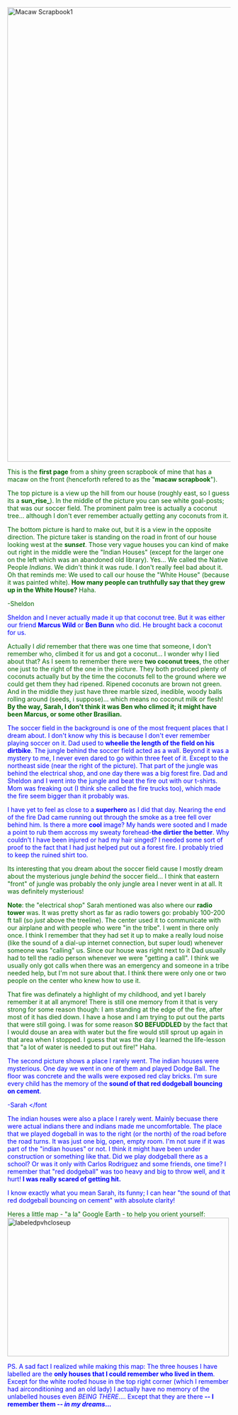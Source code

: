 <!-- December 10,12
HEY SARAH!!! THIS IS A "COMMENT", IT DOES NOT APPEAR IN THE "VIEWED" VERSION OF THIS FILE. IT IS A GOOD WAY OF LEAVING YOURSELF NOTES LIKE: "I'm not sure about this part of the text... I should come back and edit it later." GET THE IDEA?
TO WRITE A "COMMENT", AS OPPOSED TO WRITING NORMALLY, SIMPLY TYPE THE CHARACTERS "<!--", TYPE YOUR COMMENT, AND THEN TYPE "- - >" (but without the spaces) TO END THE COMMENT. ANYTHING AT ALL THAT IS IN BETWEEN "<!--" and "- - >" (without the spaces) IS CONSIDERED A COMMENT AND WILL NOT BE SHOWN IN A BROWSER.

BELOW YOU CAN SEE TWO EXAMPLES OF PICTURES I HAVE ADDED BY COPY/PASTING FROM FLICKR.

I THINK THAT IT WOULD BE A GOOD IDEA IF WE BOTH WORKED ON THE SAME DOCUMENTS BUT DIFFERENTIATED OUR INDIVIDUAL CONTRIBUTIONS SOMEHOW.... MY IDEA WAS THAT WE WILL EACH USE OUR OWN COLOR OF TEXT FOR EVERYTHING THAT WE WRITE. WE CAN ALSO SIGN WHAT WE WRITE WITH "-SHELDON" or "-SARAH" AT THE END OF IT. 

I HAVE CHOSEN "darkgreen" AS MY COLOUR, HOPEFULLY YOU DON'T MIND? TO MAKE A PIECE OF TEXT A DIFFENT COLOUR YOU HAVE TO PUT A SPECIAL "TAG" AT THE BEGINNING OF THE PIECE OF TEXT AND THEN ANOTHER "TAG" AT THE END (THE SAME IDEA AS FOR "COMMENTS"). AT THE BEGINNING OF YOUR SECTION OF TEXT WRITE <font color="yourchosencolor"> AND AT THE END WRITE </font> .... THATS ALL THERE IS TO IT. CALL ME IF YOU WANT HELP.

PS. Remember to try "f6"
-->

<!-- December 11,12
Hey Sarah, I really like what you wrote! Reading it has given me some ideas... I noticed that you really went off about a lot of things just from those two simple pictures. Its great to just write whatever comes to you! But I think that we need a way of keeping it a bit more organised since it will probably get pretty big, pretty fast. So what we can do I think is put a little comment after each paragraph with some keywords about the topic you are talking about and maybe the year that we are talking about... I have done it to this document to show you what I mean... This will allow us to search through all of the stuff later and find, for example, everything we have written about that forest fire, etc.

PS. I fixed a spelling mistake of yours... lets agree to do this whenever we notice one, since were not really changing what the other person is saying in any way (as opposed to changing sentence structure or something like that). 
--> 

<a href="http://www.flickr.com/photos/91028721@N08/8261736661/" title="Macaw Scrapbook1 by Sheldonfrith, on Flickr"><img src="http://farm9.staticflickr.com/8082/8261736661_945b75f5e7_b.jpg" width="789" height="1024" alt="Macaw Scrapbook1"></a>

<font color="darkgreen">This is the **first page** from a shiny green scrapbook of mine that has a macaw on the front (henceforth refered to as the "**macaw scrapbook**"). 

The top picture is a view up the hill from our house (roughly east, so I guess its a **sun_rise_**). In the middle of the picture you can see white goal-posts; that was our soccer field. The prominent palm tree is actually a coconut tree... although I don't ever remember actually getting any coconuts from it. <!-- picture caption, coconut, soccer field, date unknown -->

The bottom picture is hard to make out, but it is a view in the opposite direction. The picture taker is standing on the road in front of our house looking west at the **sun*set***. Those very vague houses you can kind of make out right in the middle were the "Indian Houses" (except for the larger one on the left which was an abandoned old library). Yes... We called the Native People _Indians_. We didn't think it was rude. I don't really feel bad about it. Oh that reminds me: We used to call our house the "White House" (because it was painted white). **How many people can truthfully say that they grew up in the White House?** Haha. <!-- picture caption, indian houses, old library, white house, date unknown -->

-Sheldon

<font color="blue">Sheldon and I never actually made it up that coconut tree. But it was either our friend **Marcus Wild** or **Ben Bunn** who did. He brought back a coconut for us. </font><!-- coconut, date unknown -->

Actually I *did* remember that there was one time that someone, I don't remember who, climbed it for us and got a coconut... I wonder why I lied about that? As I seem to remember there were **two coconut trees**, the other one just to the right of the one in the picture. They both produced plenty of coconuts actually but by the time the coconuts fell to the ground where we could get them they had ripened. Ripened coconuts are brown not green. And in the middle they just have three marble sized, inedible,  woody balls rolling around (seeds, i suppose)... which means no coconut milk or flesh! **By the way, Sarah, I don't think it was Ben who climed it; it might have been Marcus, or some other Brasilian.** <!-- deception, coconut, date unknown -->

<font color="blue">The soccer field in the background is one of the most frequent places that I dream about. I don't know why this is because I don't ever remember playing soccer on it. Dad used to **wheelie the length of the field on his dirtbike**. The jungle behind the soccer field acted as a wall. Beyond it was a mystery to me, I never even dared to go within three feet of it. Except to the northeast side (near the right of the picture). That part of the jungle was behind the electrical shop, and one day there was a big forest fire. Dad and Sheldon and I went into the jungle and beat the fire out with our t-shirts. Mom was freaking out (I think she called the fire trucks too), which made the fire seem bigger than it probably was. </font><!-- soccer field, dream, taboo, dirtbike, fire, date unknown -->


<font color="blue">I have yet to feel as close to a **superhero** as I did that day. Nearing the end of the fire Dad came running out through the smoke as a tree fell over behind him. Is there a more **cool** image? My hands were sooted and I made a point to rub them accross my sweaty forehead-**the dirtier the better**. Why couldn't I have been injured or had my hair singed? I needed some sort of proof to the fact that I had just helped put out a forest fire. I probably tried to keep the ruined shirt too.</font><!-- fire, cool dad, date unkown -->

Its interesting that you dream about the soccer field cause I mostly dream about the mysterious jungle *behind* the soccer field... I think that eastern "front" of jungle was probably the only jungle area I never went in at all. It was definitely mysterious!<!-- dream, 2012 -->

**Note**: the "electrical shop" Sarah mentioned was also where our **radio tower** was. It was pretty short as far as radio towers go: probably 100-200 ft tall (so *just* above the treeline). The center used it to communicate with our airplane and with people who were "in the tribe". I went in there only once. I think I remember that they had set it up to make a really loud noise (like the sound of a dial-up internet connection, but super loud) whenever someone was "calling" us. Since our house was right next to it Dad usually had to tell the radio person whenever we were "getting a call". I think we usually only got calls when there was an emergency and someone in a tribe needed help, but I'm not sure about that. I think there were only one or two people on the center who knew how to use it.  <!-- radio tower, no specific date -->

That fire was definately a highlight of my childhood, and yet I barely remember it at all anymore! There is still one memory from it that is very strong for some reason though: I am standing at the edge of the fire, after most of it has died down. I have a hose and I am trying to put out the parts that were still going. I was for some reason **SO BEFUDDLED** by the fact that I would douse an area with water but the fire would still sprout up again in that area when I stopped. I guess that was the day I learned the life-lesson that "a lot of water is needed to put out fire!" Haha. <!-- fire, life-lesson, date unknown -->

<font color="blue">The second picture shows a place I rarely went. The indian houses were mysterious. One day we went in one of them and played Dodge Ball. The floor was concrete and the walls were exposed red clay bricks. I'm sure every child has the memory of the **sound of that red dodgeball bouncing on cement**.
<!-- indian houses, dodge ball, sound memory, date unkown (2002-2005) -->
-Sarah
</font

The indian houses were also a place I rarely went. Mainly becuase there were actual indians there and indians made me uncomfortable. The place that we played dogeball in was to the right (or the north) of the road before the road turns. It was just one big, open, empty room. I'm not sure if it was part of the "indian houses" or not. I think it might have been under construction or something like that. Did we play dodgeball there as a school? Or was it only with Carlos Rodriguez and some friends, one time? I remember that "red dodgeball" was too heavy and big to throw well, and it hurt! **I was really scared of getting hit.**
<!-- indian houses, indians, dodge ball, fear, date unknown (2002-2005) -->

I know exactly what you mean Sarah, its funny; I can hear "the sound of that red dodgeball bouncing on cement" with absolute clarity! <!-- sound memory, date unknown (2002-2005) -->

<font color="darkgreen">Heres a little map - "a la" Google Earth - to help you orient yourself:</font>
<a href="http://www.flickr.com/photos/91028721@N08/8261815409/" title="labeledpvhcloseup by Sheldonfrith, on Flickr"><img src="http://farm9.staticflickr.com/8354/8261815409_af525cf110.jpg" width="500" height="312" alt="labeledpvhcloseup"></a>

PS. A sad fact I realized while making this map: The three houses I have labelled are the **only houses that I could remember who lived in them**. <!-- terrible grammar, fix later --> Except for the white roofed house in the top right corner (which I remember had airconditioning and an old lady) I actually have no memory of the unlabelled houses even *BEING THERE*.... Except that they are there **-- I remember them -- *in my dreams*...** <!-- memory loss, dream, 2012 -->